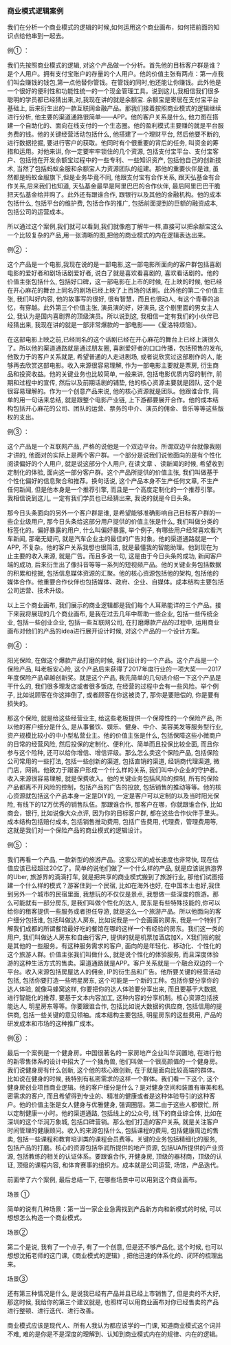 ### 商业模式逻辑案例

我们在分析一个商业模式的逻辑的时候,如何运用这个商业画布，如何把前面的知识点给他串到一起去。

例① ：

我们先按照商业模式的逻辑, 对这个产品做一个分析。首先他的目标客户群是谁？是个人用户。拥有支付宝账户的存量的个人用户。他的价值主张有两点：第一点我们叫会赚钱的钱包,第一点他替你管钱。在管钱的同时,他还能让你赚钱。此外他是一个很好的便利性和功能性统一的一个现金管理工具。说到这儿,我相信我们很多聪明的学员都已经猜出来,对,我现在讲的就是余额宝. 余额宝是寄居在支付宝平台基础上, 后来衍生出的一款互联网金融产品。那我们接着按照商业模式的逻辑继续进行分析, 他主要的渠道通路很简单——APP。他的客户关系是什么, 他力图在搭建一个自助化的、面向在线支付的一个生态圈。他的盈利模式主要赚的就是平台服务费的钱。他的关键经营活动包括什么, 他搭建了一个理财平台, 然后他要不断的, 进行数据挖掘, 要进行客户的获取。他同时有个很重要的背后的任务, 叫资金的筹措和运用。对他来讲, 你一定要牢牢锁住的几个资源, 包括支付宝平台、支付宝客户、包括他在开发余额宝过程中的一些专利、一些知识资产, 包括他自己的创新技术, 当然了包括蚂蚁金服和余额宝人力资源团队的组建。那他的重要伙伴是谁, 虽然都是蚂蚁金服旗下,但是业务毕竟不同, 他跟支付宝有合作关系, 跟天弘基金有合作关系,后来我们也知道, 天弘基金最早是阿里巴巴的合作伙伴, 最后阿里巴巴干脆把天弘基金给并购了。此外还有跟谁合作, 跟银行以及其他的金融机构。他的成本包括什么, 包括平台的维护费, 包括合作的推广, 包括前面提到的巨额的融资成本, 包括公司的运营成本。

所以通过这个案例,我们就可以看到,我们就像庖丁解牛一样,直接可以把余额宝这么一个比较复杂的产品,用一张清晰的图,把他的商业模式的内在逻辑表达出来。

例② ：

这个产品是一个电影,我现在说的是一部电影,这一部电影所面向的客户群包括喜剧电影的爱好者和剧场话剧爱好者, 说白了就是喜欢看喜剧的, 喜欢看话剧的。他的价值主张包括什么, 包括好口碑，这一部电影在上市的时候, 在上映的时候, 他已经在开心麻花的舞台上同名的剧场已经上映了上百场的话剧。此外他的第二个价值主张, 我们叫好内容, 他的故事写的很好, 很有智慧，而且也很动人, 有这个青春的追忆，有穿越。此外第三个价值主张, 演员演的好，好演员, 这个剧里面的男女主人公, 我认为是国内喜剧界的顶级演员。所以说到这, 我相信一定有我们的小伙伴已经猜出来, 我现在讲的就是一部非常爆款的一部电影——《夏洛特烦恼》。

在这部电影上映之前,已经同名的这个话剧已经在开心麻花的舞台上已经上演很久了。所以他的渠道通路就是通过朋友圈, 喜剧爱好者的口口传播，包括预售的发布, 他致力于的客户关系就是, 希望普通的人走进剧场, 或者说欣赏过这部剧作的人, 能够再去欣赏这部电影。收入来源很容易理解, 作为一部电影主要就是票房, 衍生商品和投资收益。他的关键业务也比较简单, 一般来讲, 包括电影优质内容的制作, 前期和过程中的宣传, 然后以及前期话剧的铺垫, 他的核心资源主要就是团队, 这个是很容易理解的。作为一个创意产品来说, 他的核心资源就是团队。他跟谁合作, 简单的用一句话来总结, 就是跟整个电影产业链, 上下游都要展开合作。他的成本结构包括开心麻花的公司、团队的运营、票务的中介、演员的佣金、音乐等等这些版权的支出。

例③ ：

这个产品是一个互联网产品, 严格的说他是一个双边平台。所谓双边平台就像我刚才讲的, 他面对的实际上是两个客户群。一个部分是说我们说他面向的是有个性化阅读偏好的个人用户, 就是说这部分个人用户, 在读文章 、读新闻的时候, 希望收到定制化的体验, 面向这一部分客户群。这个产品所提供的价值主张, 我们叫做基于个性化偏好的信息聚合和推荐。换句话说, 这个产品本身不生产任何文章, 不生产任何新闻, 但是他本身是一个推荐引擎, 而且是一个高度定制化的一个推荐引擎。我相信说到这儿, 一定有我们学员也已经猜出来, 我说的就是今日头条。 

那今日头条面向的另外一个客户群是谁, 是希望能够准确影响自己目标客户群的一些企业级用户, 那今日头条给这部分用户提供的价值主张是什么, 我们叫做分类的标签化的。偏好暴露的用户, 什么叫偏好暴露, 举个例子, 有哪些用户经常喜欢看汽车新闻, 那毫无疑问, 就是汽车企业主的最佳的广告对象。他的渠道通路就是一个APP, 不复杂。他的客户关系我想也很简洁, 就是最懂我的智能助理。他到现在为止主要的收入来源, 就是广告。而且多说一句, 这是由于今日头条的成功, 新闻客户端的成功, 后来衍生出了像抖音等等一系列的短视频产品。他的关键业务包括数据的积累和挖掘, 包括信息媒体资源的汇聚。他的核心资源包括他的架构, 包括他的媒体合作。他重要合作伙伴也包括媒体、政府、企业、自媒体。成本结构主要包括公司运营、技术升级。

以上三个商业画布, 我们展示的商业逻辑都是我们每个人耳熟能详的三个产品。接下来我将展现的几个商业画布, 是我在过去几年中帮助一些企业, 包括一些传统企业, 包括一些创业企业, 包括一些互联网公司, 在打磨爆款产品的过程中, 运用商业画布对他们的产品的idea进行展开设计时候, 对这个产品的一个设计方案。

例④ ：

阳光保险, 在做这个爆款产品打磨的时候, 我们设计的一个产品。这个产品是一个保险产品, 叫老板安心险, 这个产品后来获得了2017年度行业的一项大奖——2017年度保险产品卓越创新奖。就是这个产品, 我先简单的几句话介绍一下这个产品是干什么的, 我们很多理发店或者很多饭店, 在经营的过程中会有一些风险。举个例子, 比如说顾客在你这摔倒了, 或者顾客在你这被烫了, 那你是要赔偿的, 你是要有损失的。

那这个保险, 就是给这些经营业主, 给这些老板提供一个保障性的一个保险产品, 所以他的客户细分是什么, 是从事餐饮、娱乐、健身、中介、美容美发等服务型行业, 资产规模比较小的中小型私营业主。他的价值主张是什么, 包括保障这些小微商户的日常的经营风险, 然后投保的定制化、便利化、简单而且投保比较全面, 而且你参与这个险种, 还可以给你增信、增信评级。那么怎么卖这个保险产品, 包括保险公司常用的一些打法, 包括一些创新的渠道, 包括直销的渠道, 经销商代理渠道, 微门店，网销。他致力于跟客户形成一个什么样的关系, 我们叫中小企业的守护者。收入来源很容易理解, 就是保费收入。他的关键业务包括风险的控制, 所有的保险产品都离不开风险的控制，包括产品的广告的投放, 包括销售的推动等等。他的核心资源就包括这个产品本身一定是DIY的, 一定是客户可以定制的以及当时阳光保险, 有线下的12万优秀的销售队伍。那跟谁合作, 那客户在哪，你就跟谁合作, 比如商会，银行, 比如说像大众点评, 因为你的目标客户群, 都在这些合作伙伴手里头。成本结构包括赔付成本, 包括销售推动费用, 包括广告费用, 代理费，管理费用等, 这就是我们对一个保险产品的商业模式的逻辑设计。

例⑤ ：

我们再看一个产品, 一款新型的旅游产品。这家公司的成长速度也非常快, 现在估值应该已经超过20亿了。简单的说他们做了一个什么样的产品, 就是应该说旅游界的Uber, 旅游界的滴滴打车, 就是把共享的商业模式搬到了旅游行业, 那他们试图搭建一个什么样的模式？游客住到一个民宿, 比如在海外也好, 在中国本土也好,我住到另外一个城市的民宿里面, 我想玩的不仅仅是景点, 我想做一些深度的旅游。那么可能就有一部分房东, 是我们叫做个性化的达人, 房东是有些特殊技能的,你可以给你的租客提供一些服务或者担任导游, 就是这么一个旅游产品。所以他面向的客户细分包括谁, 包括叫做达人房东, 比如说我是一个会画画的房东, 我是一个特别了解我们成都的所谓餐馆最好吃的餐馆在哪的这样一个有经验的房东。我们这一类的用户, 我们叫做达人房东和自由行客户, 提供的就是机票加酒店加X，X我们指的就是其他的一些服务。有这种服务需求的客户, 面向的是年轻化、移动化、个性化的这个旅游人群。价值主张我们叫做什么, 就是说个性化的体验服务, 而且深度体验游的这种生活方式的售卖。渠道通路就是APP。客户关系就是一个融合双边的一个平台。收入来源包括房屋达人的佣金, IP的衍生品和广告。他所要关键的经营活动包括, 包括你要打造一些明星房东, 这个可能是一个新的工种。包括你要分享你的达人体验, 就像马蜂窝这样, 你要把你的达人体验要分享出来, 而且要基于大数据, 进行智能化的推荐, 要基于文本内容加工, 这种内容的分享机制。核心资源包括技能达人, 明星房东等等。你要跟谁合作, 包括比如说大数据的供应商, 包括信用的提供商, 包括一些关键的意见领袖。成本结构主要包括, 明星房东的这些费用, 产品的研发成本和市场的这种推广成本。


例⑥ ：

最后一个案例是一个健身房。中国很著名的一家房地产企业叫华润置地, 在进行他的新零售体系的设计中招大了一个独角兽, 他们叫做一个很高颜值的一个健身房。我们说健身房有什么创新, 这个他的核心跟创新, 在于就是面向比较高端的群体。比如说在健身的时候, 我特别有私密需求的这样一个群体。我们看一下这个, 这个健身房创业项目商业逻辑。他的客户细分是什么？是对健身空间和装置有审美和私密需求的客户, 而且希望得到专业的、精准的健康或者是这种体验导引的这种客户。他的价值主张是女人健身与优雅健身, 强调圈层。第二由于这些人都很忙, 所以定制健康一小时。他的渠道通路, 包括线上的公众号, 线下的商业综合体, 比如在深圳的这个华润万象城, 包括口碑营销。那么他们打造的客户关系, 就是关注客户时间管理的健康顾问。收入的来源包括什么, 包括课程的费用, 包括健康周边的售卖, 包括一些课程和教育培训类的课程会员费等。关键的业务包括精细化的服务, 包括产品的打磨。核心的资源包括华润所提供的地产资源, 包括UA所提供的产业资源, 包括教练的相关的认证体系。要跟谁合作, 开健身房, 顶级的器材商，顶级的认证, 顶级的课程内容, 和体育赛事的组织方。成本就是公司运营, 场馆，产品迭代。


前面举了六个案例, 最后总结一下, 在哪些场景中可以用到这个商业画布。

场景 ①

简单的说有几种场景：第一当一家企业急需找到产品新方向和新模式的时候, 可以想想怎么构造一个商业模式。

场景②

第二个是说, 我有了一个点子, 有了一个创意, 但是还不够产品化, 这个时候, 也可以想想沈拓老师的这门课,《商业模式的逻辑》, 把他迅速的体系化的、闭环的梳理出来。

场景③

还有第三种情况是什么, 是说我已经有产品并且已经上市销售了, 但是卖的不大好, 那这时候, 我给你的第三个建议就是, 也照样可以用商业画布对你已经售卖的产品进行整顿、进行迭代、进行改善。

商业模式应该是现代人、所有人我认为都应该学的一门课, 知道商业模式这个词并不难, 难的是你是不是深度的理解到、认知到商业模式内在的规律、内在的逻辑。